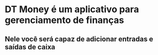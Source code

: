 # DT Money é um aplicativo para gerenciamento de finanças

## Nele você será capaz de adicionar entradas e saídas de caixa

